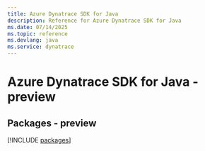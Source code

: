 ```yaml
---
title: Azure Dynatrace SDK for Java
description: Reference for Azure Dynatrace SDK for Java
ms.date: 07/14/2025
ms.topic: reference
ms.devlang: java
ms.service: dynatrace
---
```

# Azure Dynatrace SDK for Java - preview
## Packages - preview
[!INCLUDE [packages](dynatrace-index.md)]